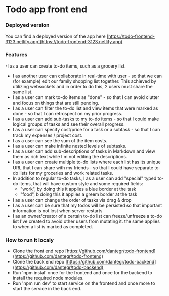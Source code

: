 # Todo app front end

### Deployed version

You can find a deployed version of the app here [https://todo-frontend-3123.netlify.app](https://todo-frontend-3123.netlify.app)

### Features

-I as a user can create to-do items, such as a grocery list.

- I as another user can collaborate in real-time with user - so that we can (for example) edit our family shopping list together. This achieved by utilizing websockets and in order to do this, 2 users must share the same list.
- I as a user can mark to-do items as "done" - so that I can avoid clutter and focus on things that are still pending.
- I as a user can filter the to-do list and view items that were marked as done - so that I can retrospect on my prior progress.
- I as a user can add sub-tasks to my to-do items - so that I could make logical groups of tasks and see their overall progress.
- I as a user can specify cost/price for a task or a subtask - so that I can track my expenses / project cost.
- I as a user can see the sum of the item costs.
- I as a user can make infinite nested levels of subtasks.
- I as a user can add sub-descriptions of tasks in Markdown and view them as rich text while I'm not editing the descriptions.
- I as a user can create multiple to-do lists where each list has its unique URL that I can share with my friends - so that I could have separate to-do lists for my groceries and work related tasks.
- In addition to regular to-do tasks, I as a user can add "special" typed to-do items, that will have custom style and some required fields:
  - "work", by doing this it applies a blue border at the task
  - "food", b doing this it applies a greem border at the task
- I as a user can change the order of tasks via drag & drop
- I as a user can be sure that my todos will be persisted so that important information is not lost when server restarts
- I as an owner/creator of a certain to-do list can freeze/unfreeze a to-do list I've created to avoid other users from mutating it. the same applies to when a list is marked as completed.

### How to run it localy

- Clone the front end repo [https://github.com/dantegr/todo-frontend](https://github.com/dantegr/todo-frontend)
- Clone the back end repo [https://github.com/dantegr/todo-backend](https://github.com/dantegr/todo-backend)
- Run 'npm instal' once for the frontend and once for the backend to install the required node modules.
- Run 'npm run dev' to start service on the frontend and once more to start the service in the back end.
